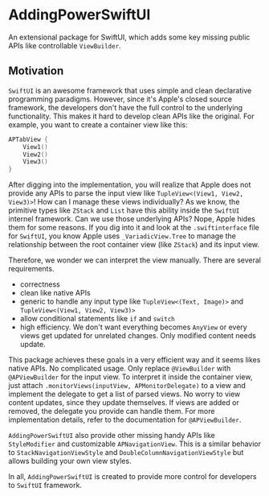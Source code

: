 # AddingPowerSwiftUI

An extensional package for SwiftUI, which adds some key missing public APIs like controllable `ViewBuilder`.

## Motivation
`SwiftUI` is an awesome framework that uses simple and clean declarative programming paradigms. However, since it's Apple's closed source framework, the developers don't have the full control to the underlying functionality. This makes it hard to develop clean APIs like the original. For example, you want to create a container view like this:
```Swift
APTabView {
    View1()
    View2()
    View3()
}
```
After digging into the implementation, you will realize that Apple does not provide any APIs to parse the input view like `TupleView<(View1, View2, View3)>`! How can I manage these views individually? As we know, the primitive types like `ZStack` and `List` have this ability inside the `SwiftUI` internel framework. Can we use those underlying APIs? Nope, Apple hides them for some reasons. If you dig into it and look at the `.swiftinterface` file for `SwiftUI`, you know Apple uses `_VariadicView.Tree` to manage the relationship between the root container view (like `ZStack`) and its input view.

Therefore, we wonder we can interpret the view manually. There are several requirements.
* correctness
* clean like native APIs
* generic to handle any input type like `TupleView<(Text, Image)>` and `TupleView<(View1, View2, View3)>`
* allow conditional statements like `if` and `switch`
* high efficiency. We don't want everything becomes `AnyView` or every views get updated for unrelated changes.  Only modified content needs update.

This package achieves these goals in a very efficient way and it seems likes native APIs. No complicated usage. Only replace `@ViewBuilder` with `@APViewBuilder` for the input view. To interpret it inside the container view, just attach `.monitorViews(inputView, APMonitorDelegate)` to a view and implement the delegate to get a list of parsed views. No worry to view content updates, since they update themselves. If views are added or removed, the delegate you provide can handle them. For more implementation details, refer to the documentation for `@APViewBuilder`.

`AddingPowerSwiftUI` also provide other missing handy APIs like `StyleModifier` and customizable `APNavigationView`. This is a similar behavior to `StackNavigationViewStyle` and `DoubleColumnNavigationViewStyle` but allows building your own view styles.

In all, `AddingPowerSwiftUI` is created to provide more control for developers to `SwiftUI` framework.
